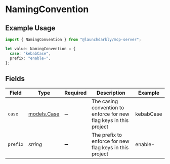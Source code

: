 # NamingConvention

## Example Usage

```typescript
import { NamingConvention } from "@launchdarkly/mcp-server";

let value: NamingConvention = {
  case: "kebabCase",
  prefix: "enable-",
};
```

## Fields

| Field                                                              | Type                                                               | Required                                                           | Description                                                        | Example                                                            |
| ------------------------------------------------------------------ | ------------------------------------------------------------------ | ------------------------------------------------------------------ | ------------------------------------------------------------------ | ------------------------------------------------------------------ |
| `case`                                                             | [models.Case](../models/case.md)                                   | :heavy_minus_sign:                                                 | The casing convention to enforce for new flag keys in this project | kebabCase                                                          |
| `prefix`                                                           | *string*                                                           | :heavy_minus_sign:                                                 | The prefix to enforce for new flag keys in this project            | enable-                                                            |